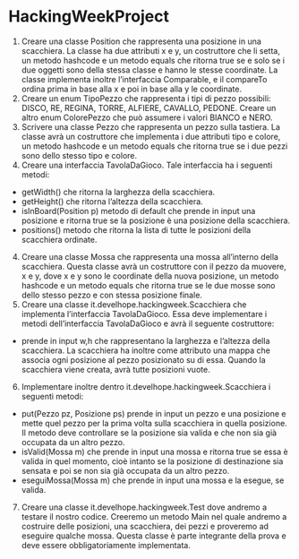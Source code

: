 # HackingWeekProject

1) Creare una classe Position che rappresenta una posizione in una scacchiera. La
classe ha due attributi x e y, un costruttore che li setta, un metodo hashcode e un metodo equals che ritorna true se e solo se i due oggetti sono della stessa classe e hanno
le stesse coordinate. La classe implementa inoltre l’interfaccia Comparable, e il compareTo ordina prima in base alla x e poi in base alla y le coordinate.
2) Creare un enum TipoPezzo che rappresenta i tipi di pezzo possibili: DISCO, RE,
REGINA, TORRE, ALFIERE, CAVALLO, PEDONE. Creare un altro enum ColorePezzo che può assumere i valori BIANCO e NERO.
3) Scrivere una classe Pezzo che rappresenta un pezzo sulla tastiera. La classe avrà un
costruttore che implementa i due attributi tipo e colore, un metodo hashcode e un metodo equals che ritorna true se i due pezzi sono dello stesso tipo e colore.
4) Creare una interfaccia TavolaDaGioco. Tale interfaccia ha i seguenti metodi:
- getWidth() che ritorna la larghezza della scacchiera.
- getHeight() che ritorna l’altezza della scacchiera.
- isInBoard(Position p) metodo di default che prende in input una posizione e ritorna
true se la posizione è una posizione della scacchiera.
- positions() metodo che ritorna la lista di tutte le posizioni della scacchiera ordinate.
4) Creare una classe Mossa che rappresenta una mossa all’interno della scacchiera.
Questa classe avrà un costruttore con il pezzo da muovere, x e y, dove x e y sono le
coordinate della nuova posizione, un metodo hashcode e un metodo equals che ritorna true se le due mosse sono dello stesso pezzo e con stessa posizione finale.
5) Creare una classe it.develhope.hackingweek.Scacchiera che implementa l’interfaccia TavolaDaGioco. Essa
deve implementare i metodi dell’interfaccia TavolaDaGioco e avrà il seguente costruttore:
- prende in input w,h che rappresentano la larghezza e l’altezza della scacchiera. La
scacchiera ha inoltre come attributo una mappa che associa ogni posizione al pezzo
posizionato su di essa. Quando la scacchiera viene creata, avrà tutte posizioni vuote.
6) Implementare inoltre dentro it.develhope.hackingweek.Scacchiera i seguenti metodi:
- put(Pezzo pz, Posizione ps) prende in input un pezzo e una posizione e mette quel
pezzo per la prima volta sulla scacchiera in quella posizione. Il metodo deve controllare se la posizione sia valida e che non sia già occupata da un altro pezzo.
- isValid(Mossa m) che prende in input una mossa e ritorna true se essa è valida in
quel momento, cioè intanto se la posizione di destinazione sia sensata e poi se non sia
già occupata da un altro pezzo.
- eseguiMossa(Mossa m) che prende in input una mossa e la esegue, se valida.
7) Creare una classe it.develhope.hackingweek.Test dove andremo a testare il nostro codice. Creeremo un metodo Main nel quale andremo a costruire delle posizioni, una scacchiera, dei pezzi e
proveremo ad eseguire qualche mossa. Questa classe è parte integrante della prova
e deve essere obbligatoriamente implementata.
